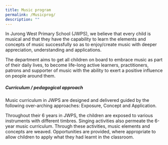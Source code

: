 ```yaml
---
title: Music program
permalink: /Musicprog/
description: ""
---
```

In Jurong West Primary School (JWPS), we believe that every child is musical and that they have the capability to learn the elements and concepts of music successfully so as to enjoy/create music with deeper appreciation, understanding and applications. <br>

The department aims to get all children on board to embrace music as part of their daily lives, to become life-long active learners, practitioners, patrons and supporter of music with the ability to exert a positive influence on people around them.<br>

##### Curriculum / pedagogical approach

Music curriculum in JWPS are designed and delivered guided by the following over-arching approaches: Exposure, Concept and Application.<br>

Throughout their 6 years in JWPS, the children are exposed to various instruments with different timbres. Singing activities also permeate the 6-year music curriculum. Through these activities, music elements and concepts are weaved. Opportunities are provided, where appropriate to allow children to apply what they had learnt in the classroom.
